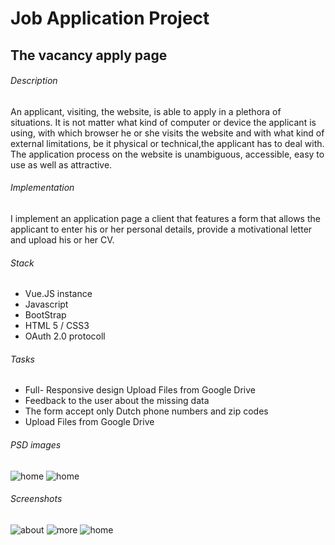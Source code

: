 # Job Application Project

## The vacancy apply page 

###### Description


An applicant, visiting, the website, is able to apply in a plethora of situations. 
It is not matter what kind of computer or device the applicant is using, with which browser he or she visits the website 
and with what kind of external limitations, be it physical or technical,the applicant has to deal with. 
The application process on the website is unambiguous, accessible, easy to use as well as attractive. 


###### Implementation
I implement an application page a client that features a form that allows
the applicant to enter his or her personal details, provide a motivational letter and upload his or her CV. 

###### Stack
* Vue.JS instance
* Javascript
* BootStrap
* HTML 5 / CSS3
* OAuth 2.0 protocoll

###### Tasks
* Full- Responsive design
Upload Files from Google Drive
* Feedback to the user about the missing data
* The form accept only Dutch phone numbers and zip codes
* Upload Files from Google Drive


###### PSD images
![home](https://i.imgur.com/ccOPxec.png)
![home](https://i.imgur.com/xYFSorP.jpg)

###### Screenshots
![about](https://i.imgur.com/ILWzGQB.png)
![more](https://i.imgur.com/CmvhbyL.png)
![home](https://i.imgur.com/iOzWjfW.png)




